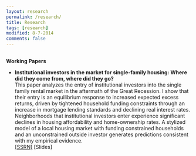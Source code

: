```yaml
---
layout: research
permalink: /research/
title: Research
tags: [research]
modified: 8-7-2014
comments: false
---
```


<h4 style="margin-bottom:0px;padding-top:10px;">Working Papers</h4>
<!-- Generated from JabRef by PubList by Truong Nghiem at 11:44 on 2015.09.10. -->
<ul class="biblist">

<!-- Item: Hanson2022 -->
<li ><p>
<b>Institutional investors in the market for single-family housing: Where did they come from, where did they go?</b><br>
This paper analyzes the entry of institutional investors into the single family rental market in the aftermath of the Great Recession. I show that their entry is an equilibrium response to increased expected excess returns, driven by tightened household funding constraints through an increase in mortgage lending standards and declining real interest rates. Neighborhoods that institutional investors enter experience significant declines in housing affordability and home-ownership rates. A stylized model of a local housing market with funding constrained households and an unconstrained outside investor generates predictions consistent with my empirical evidence.<br>  
  <a href="https://papers.ssrn.com/sol3/papers.cfm?abstract_id=4268640"  target="_blank">[SSRN]</a>
  <a > [Slides]</a>
</div>
</li>
  
</ul> 
